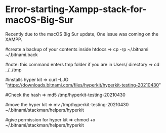 # Error-starting-Xampp-stack-for-macOS-Big-Sur
Recently due to the macOS Big Sur update, One issue was coming on the XAMPP.


#create a backup of your contents inside htdocs => 
cp -rp ~/.bitnami ~/.bitnami.back

#note: this command enters tmp folder if you are in Users/<your username> directory => 
cd ../../tmp

#installs hyper kit => 
curl -LJO "https://downloads.bitnami.com/files/hyperkit/hyperkit-testing-20210430"

#Check the hash => 
md5 /tmp/hyperkit-testing-20210430

#move the hyper kit => 
mv /tmp/hyperkit-testing-20210430 ~/.bitnami/stackman/helpers/hyperkit

#give permission for hyper kit => 
chmod +x ~/.bitnami/stackman/helpers/hyperkit
